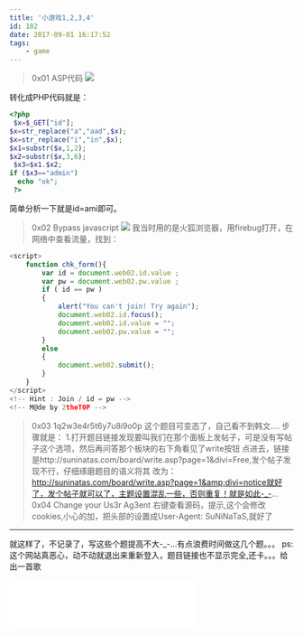 ```yaml
---
title: '小游戏1,2,3,4'
id: 182
date: 2017-09-01 16:17:52
tags:
	- game
---
```


> 0x01 ASP代码
> ![](http://101.200.62.181:8080/wp-content/uploads/2017/09/火狐截图_2017-09-01T07-43-30.463Z-300x206.png)

转化成PHP代码就是：
```php
<?php
 $x=$_GET["id"]; 
$x=str_replace("a","aad",$x); 
$x=str_replace("i","in",$x); 
$x1=substr($x,1,2); 
$x2=substr($x,3,6); 
 $x3=$x1.$x2; 
if ($x3=="admin") 
  echo "ok";
 ?>
```

<!-- more -->

简单分析一下就是id=ami即可。

> 0x02 Bypass javascript
> ![](http://101.200.62.181:8080/wp-content/uploads/2017/09/火狐截图_2017-09-01T08-19-35.525Z-300x151.png)
> 我当时用的是火狐浏览器，用firebug打开，在网络中查看流量，找到：
```javascript
<script>
	function chk_form(){
		var id = document.web02.id.value ;
		var pw = document.web02.pw.value ;
		if ( id == pw )
		{
			alert("You can't join! Try again");
			document.web02.id.focus();
			document.web02.id.value = "";
			document.web02.pw.value = "";
		}
		else
		{
			document.web02.submit();
		}
	}
</script>
<!-- Hint : Join / id = pw -->
<!-- M@de by 2theT0P -->
```


> 0x03 1q2w3e4r5t6y7u8i9o0p
> 这个题目可变态了，自己看不到韩文....
> 步骤就是：
> 1.打开题目链接发现要叫我们在那个面板上发帖子，可是没有写帖子这个选项，然后再问答那个板块的右下角看见了write按钮
> 点进去，链接是http://suninatas.com/board/write.asp?page=1&amp;divi=Free,发个帖子发现不行，仔细琢磨题目的语义将其
> 改为：http://suninatas.com/board/write.asp?page=1&amp;divi=notice就好了，发个帖子就可以了，主题设置混乱一些，否则重复！就是如此-_-...
> 0x04 Change your Us3r Ag3ent
> 右键查看源码，提示<!-- Hint : Make your point to 50 & 'SuNiNaTaS' -->,这个会修改cookies,小心的加，把头部的设置成User-Agent: SuNiNaTaS,就好了
--------------------------------------------------------------------------------------------------------------------------------------------------
就这样了，不记录了，写这些个题提高不大-_-...有点浪费时间做这几个题。。。
ps:
这个网站真恶心，动不动就退出来重新登入，题目链接也不显示完全,还卡。。。给出一首歌
<iframe src="//music.163.com/outchain/player?type=2&amp;id=34040716&amp;auto=0&amp;height=66" width="330" height="86" frameborder="no" marginwidth="0" marginheight="0"></iframe>